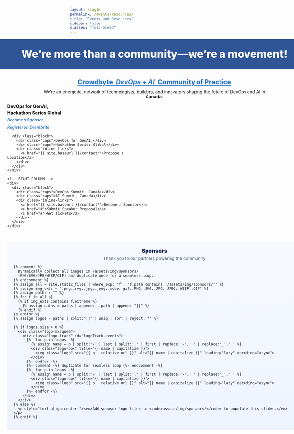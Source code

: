 ```yaml
---
layout: single
permalink: /events-resources/
title: "Events and Resources"
sidebar: false
classes: "full-bleed"
---
```


<style>
/* Hide the Previous / Next pager on this page only */
.pagination, .pagination--pager { display:none !important; }

/* ===== Full-bleed layout (edge-to-edge) ===== */
.page.full-bleed .page__inner-wrap,
.page.full-bleed .page__content {
  max-width: none !important;
  padding-left: 0 !important;
  padding-right: 0 !important;
}
.full-bleed-row {
  width: 100vw;
  margin-left: calc(50% - 50vw);
  margin-right: calc(50% - 50vw);
}
/* Center the page title */
.page__title {
  text-align: center !important;
  margin-left: auto;
  margin-right: auto;
}

/* ===== Hero band ===== */
.cb-hero {
  background:#2f5597;
  color:#fff;
  padding: 28px 24px;
  text-align:center;
}
.cb-hero h1{
  margin:0;
  font-weight:800;
  font-size: clamp(24px, 3.6vw, 40px);
  line-height:1.2;
}

/* ===== Body ===== */
.cb-wrap { padding: 20px 24px; }

.cb-title {
  text-align:center;
  font-weight:800;
  margin: 10px 0 10px;
  font-size: clamp(18px, 2.2vw, 24px);
}
.cb-title .hl { color:#2874c7; text-decoration: underline; }

.cb-intro { text-align:center; margin: 6px 0 14px; }
.cb-intro strong { display:block; }

/* Two-column grid */
.er-grid {
  display:grid;
  grid-template-columns: 1fr 1fr;
  gap: 28px;
  max-width: 1200px;
  margin: 0 auto;
}
@media (max-width: 880px){ .er-grid { grid-template-columns: 1fr; } }

.block { line-height:1.25; }
.block + .block { margin-top: 24px; }

.block .caps {
  font-weight: 800;
  text-transform: none;
  letter-spacing: .02em;
  margin-bottom: 4px;
}

/* Link list styles */
.inline-links { margin-top: 6px; }
.inline-links a {
  display:block;
  text-decoration: none;
  color:#2874c7;
  font-weight:600;
  font-style: italic;
  font-size: 0.80rem;
  line-height: 1.2;
}
@media (max-width: 880px){
  .inline-links a { font-size: 0.9rem; }
}
.inline-links a + a { margin-top: 8px; }
@media (min-width: 881px){
  .inline-links a + a { margin-top: 10px; }
}
.inline-links a:visited { color:#2874c7; }
.inline-links a:hover,
.inline-links a:focus { text-decoration: underline; }
.inline-links a:active { opacity: .9; }

/* ===== SPONSORS (uniform TECHSTRONG-sized tiles + seamless loop) ===== */
.sponsors-band{
  width: 100vw;
  margin-left: calc(50% - 50vw);
  margin-right: calc(50% - 50vw);
  background: linear-gradient(180deg, #f7f9ff 0%, #eef4ff 100%);
  border-top: 1px solid rgba(0,0,0,.06);
  border-bottom: 1px solid rgba(0,0,0,.06);
  padding: clamp(12px, 1.8vw, 18px) 0;
  margin-top: clamp(24px, 3.2vw, 48px);
}
.sponsors-inner{
  max-width: 1200px;
  margin: 0 auto;
  padding: 0 clamp(10px, 2.6vw, 20px);
}

/* Center heading & note */
.sponsors-head{
  display:flex; flex-direction:column; align-items:center; justify-content:center;
  gap:6px; margin-bottom: clamp(8px, 1.4vw, 12px);
  text-align:center;
}
.sponsors-title{ margin:0; font-weight:900; font-size: clamp(15px, 1.8vw, 18px); color:#172b4d; }
.sponsors-note{ margin:0; font-size: clamp(.86rem, 1.3vw, .95rem); color:#51657d; }

/* Marquee */
.logo-marquee{ position:relative; overflow:hidden; }

/* Track: animation distance/duration set via CSS vars */
.logo-track{
  --loop-distance: 50%;
  --loop-duration: 26s;
  display:flex; align-items:center;
  gap: 12px;
  will-change: transform;
  animation: sponsors-marquee var(--loop-duration) linear infinite;
}
.logo-track:hover{ animation-play-state: paused; }
@keyframes sponsors-marquee{
  from{ transform: translateX(0); }
  to  { transform: translateX(calc(-1 * var(--loop-distance))); }
}

/* Uniform tiles (same footprint for each; matches home page) */
:root{ --tile-w: 170px; --tile-h: 60px; }
.logo-box{
  flex: 0 0 auto;
  width: var(--tile-w);
  height: var(--tile-h);
  display:flex; align-items:center; justify-content:center;
  background:#ffffff;
  border:1px solid rgba(23,43,77,.10);
  border-radius:10px;
  box-shadow:0 6px 18px rgba(23,43,77,.08);
  padding: 6px;
  overflow:hidden;
  transition: transform .15s ease, box-shadow .15s ease, border-color .15s ease;
}
.logo-box:hover{
  transform: translateY(-1px);
  box-shadow: 0 10px 24px rgba(23,43,77,.12);
  border-color: rgba(23,43,77,.18);
}

/* Logos fit without cropping or distortion */
.logo{
  display:block;
  max-width: 100%;
  max-height: 100%;
  width: auto; height: auto;
  object-fit: contain;
  image-rendering: auto;
  filter: saturate(1.02) contrast(1.03);
}

/* Reduced motion: stop animation */
@media (prefers-reduced-motion: reduce){ .logo-track{ animation:none; } }
</style>

<!-- HERO -->
<div class="full-bleed-row cb-hero">
  <h1>We’re more than a community—we’re a movement!</h1>
</div>

<!-- MAIN -->
<div class="full-bleed-row cb-wrap">
  <h2 class="cb-title">
    <span class="hl">Crowdbyte&nbsp;&nbsp;<em><strong>DevOps + AI</strong></em>&nbsp;&nbsp;Community of Practice</span>
  </h2>

  <p class="cb-intro">
    We’re an energetic, network of technologists, builders, and innovators shaping the future of DevOps and AI in
    <strong>Canada.</strong>
  </p>

  <div class="er-grid">
    <!-- LEFT COLUMN -->
    <div>
      <div class="block">
        <div class="caps">DevOps for GenAI,</div>
        <div class="caps">Hackathon Series Global</div>
        <div class="inline-links">
          <a href="{{ site.baseurl }}/contact/">Become a Sponsor</a>
          <a href="https://www.eventbrite.ca/e/devops-for-genai-hackathon-tickets-1407877793379" target="_blank" rel="noopener">Register on Eventbrite</a>
        </div>
      </div>

      <div class="block">
        <div class="caps">DevOps for GenAI,</div>
        <div class="caps">Hackathon Series Global</div>
        <div class="inline-links">
          <a href="{{ site.baseurl }}/contact/">Propose a Location</a>
        </div>
      </div>
    </div>

    <!-- RIGHT COLUMN -->
    <div>
      <div class="block">
        <div class="caps">DevOps Summit, Canada</div>
        <div class="caps">AI Summit, Canada</div>
        <div class="inline-links">
          <a href="{{ site.baseurl }}/contact/">Become a Sponsor</a>
          <a href="#">Submit Speaker Proposal</a>
          <a href="#">Get Tickets</a>
        </div>
      </div>
    </div>
  </div>
</div>

<!-- ===== SPONSORS (uniform tiles + seamless loop from last back to first) ===== -->
<div class="sponsors-band" aria-label="Sponsors">
  <div class="sponsors-inner">
    <div class="sponsors-head">
      <h3 class="sponsors-title">Sponsors</h3>
      <p class="sponsors-note">Thank you to our partners powering the community</p>
    </div>

    {% comment %}
      Dynamically collect all images in /assets/img/sponsors/
      (PNG/SVG/JPG/WEBP/GIF) and duplicate once for a seamless loop.
    {% endcomment %}
    {% assign all = site.static_files | where_exp: "f", "f.path contains '/assets/img/sponsors/'" %}
    {% assign img_exts = ".png,.svg,.jpg,.jpeg,.webp,.gif,.PNG,.SVG,.JPG,.JPEG,.WEBP,.GIF" %}
    {% assign paths = "" %}
    {% for f in all %}
      {% if img_exts contains f.extname %}
        {% assign paths = paths | append: f.path | append: "||" %}
      {% endif %}
    {% endfor %}
    {% assign logos = paths | split:"||" | uniq | sort | reject: "" %}

    {% if logos.size > 0 %}
      <div class="logo-marquee">
        <div class="logo-track" id="logoTrack-events">
          {%- for p in logos -%}
            {% assign name = p | split:'/' | last | split:'.' | first | replace:'-',' ' | replace:'_',' ' %}
            <div class="logo-box" title="{{ name | capitalize }}">
              <img class="logo" src="{{ p | relative_url }}" alt="{{ name | capitalize }}" loading="lazy" decoding="async">
            </div>
          {%- endfor -%}
          {%- comment -%} duplicate for seamless loop {%- endcomment -%}
          {%- for p in logos -%}
            {% assign name = p | split:'/' | last | split:'.' | first | replace:'-',' ' | replace:'_',' ' %}
            <div class="logo-box" title="{{ name | capitalize }}">
              <img class="logo" src="{{ p | relative_url }}" alt="{{ name | capitalize }}" loading="lazy" decoding="async">
            </div>
          {%- endfor -%}
        </div>
      </div>
    {% else %}
      <p style="text-align:center;"><em>Add sponsor logo files to <code>assets/img/sponsors/</code> to populate this slider.</em></p>
    {% endif %}
  </div>
</div>

<script>
(function(){
  /* ===== Sponsors: dynamic seamless marquee for this page =====
     Measure ONE SET width and set:
     --loop-distance to exact px; --loop-duration so speed ≈ 140 px/s. */
  const track = document.getElementById('logoTrack-events');
  if (track) {
    const children = Array.from(track.children);
    const half = Math.floor(children.length / 2); // one logical set
    if (half > 0) {
      let distance = 0;
      for (let i = 0; i < half; i++) {
        const el = children[i];
        const style = window.getComputedStyle(el);
        const ml = parseFloat(style.marginLeft) || 0;
        const mr = parseFloat(style.marginRight) || 0;
        distance += el.getBoundingClientRect().width + ml + mr;
      }
      track.style.setProperty('--loop-distance', distance + 'px');

      /* SPEED: higher = faster (matching home page faster setting) */
      const pxPerSec = 140; // try 120–180 for brisk; raise for faster
      const duration = Math.max(10, Math.round(distance / pxPerSec));
      track.style.setProperty('--loop-duration', duration + 's');
    }
  }
})();
</script>
